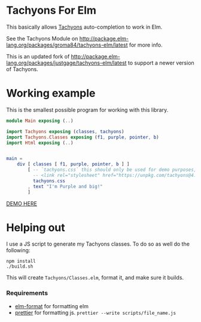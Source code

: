 # Tachyons For Elm

This basically allows [Tachyons](http://tachyons.io/) auto-completion to work in Elm.

See the Tachyons Module on http://package.elm-lang.org/packages/groma84/tachyons-elm/latest for more info.

This is an updated fork of http://package.elm-lang.org/packages/justgage/tachyons-elm/latest to support a newer version of Tachyons.

# Working example

This is the smallest possible program for working with this library.

```elm
module Main exposing (..)

import Tachyons exposing (classes, tachyons)
import Tachyons.Classes exposing (f1, purple, pointer, b)
import Html exposing (..)


main =
    div [ classes [ f1, purple, pointer, b ] ]
        [ -- `tachyons.css` this should only be used for demo purposes, it's better included as a cdn in HTML: 
          -- <link rel="stylesheet" href="https://unpkg.com/tachyons@4.12.0/css/tachyons.min.css"/>
          tachyons.css 
        , text "I'm Purple and big!"
        ]
```



[DEMO HERE](https://ellie-app.com/3P4GnXTQ7Cca1)


# Helping out

I use a JS script to generate my Tachyons classes. To do so as well do the following:

```
npm install
./build.sh
```

This will create `Tachyons/Classes.elm`, format it, and make sure it builds.

### Requirements

* [elm-format](https://github.com/avh4/elm-format) for formatting elm
* [prettier](https://github.com/prettier/prettier) for formatting js. `prettier --write scripts/file_name.js`
